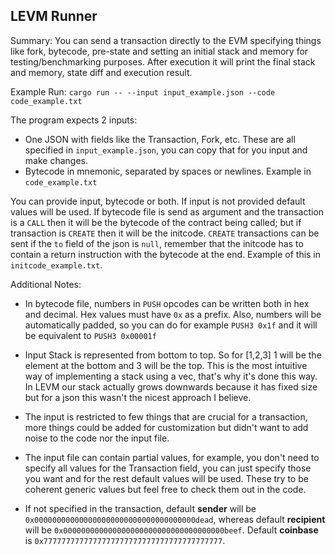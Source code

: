 ## LEVM Runner

Summary: You can send a transaction directly to the EVM specifying things like fork, bytecode, pre-state and setting an initial stack and memory for testing/benchmarking purposes. After execution it will print the final stack and memory, state diff and execution result.

Example Run: `cargo run -- --input input_example.json --code code_example.txt`

The program expects 2 inputs:
- One JSON with fields like the Transaction, Fork, etc. These are all specified in `input_example.json`, you can copy that for you input and make changes.
- Bytecode in mnemonic, separated by spaces or newlines. Example in `code_example.txt`

You can provide input, bytecode or both. If input is not provided default values will be used. If bytecode file is send as argument and the transaction is a `CALL` then it will be the bytecode of the contract being called; but if transaction is `CREATE` then it will be the initcode.
`CREATE` transactions can be sent if the `to` field of the json is `null`, remember that the initcode has to contain a return instruction with the bytecode at the end. Example of this in `initcode_example.txt`.

Additional Notes:
- In bytecode file, numbers in `PUSH` opcodes can be written both in hex and decimal. Hex values must have `0x` as a prefix. Also, numbers will be automatically padded, so you can do for example `PUSH3 0x1f` and it will be equivalent to `PUSH3 0x00001f`

- Input Stack is represented from bottom to top. So for [1,2,3] 1 will be the element at the bottom and 3 will be the top. This is the most intuitive way of implementing a stack using a vec, that's why it's done this way.
In LEVM our stack actually grows downwards because it has fixed size but for a json this wasn't the nicest approach I believe.

- The input is restricted to few things that are crucial for a transaction, more things could be added for customization but didn't want to add noise to the code nor the input file.

- The input file can contain partial values, for example, you don't need to specify all values for the Transaction field, you can just specify those you want and for the rest default values will be used. These try to be coherent generic values but feel free to check them out in the code.

- If not specified in the transaction, default **sender** will be `0x000000000000000000000000000000000000dead`, whereas default **recipient** will be `0x000000000000000000000000000000000000beef`. Default **coinbase** is `0x7777777777777777777777777777777777777777`.
